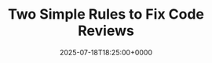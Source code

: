 ---
title: Two Simple Rules to Fix Code Reviews
slug: 20250718T182500
date: 2025-07-18T18:25:00+0000
params:
  url: https://serce.me/posts/2025-07-17-two-simple-rules-to-fix-code-reviews
tags:
- culture
- code-review
- to-read
---